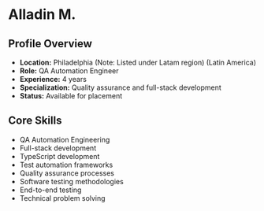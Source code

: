 # Alladin M.

## Profile Overview
- **Location:** Philadelphia (Note: Listed under Latam region) (Latin America)
- **Role:** QA Automation Engineer
- **Experience:** 4 years
- **Specialization:** Quality assurance and full-stack development
- **Status:** Available for placement

## Core Skills
- QA Automation Engineering
- Full-stack development
- TypeScript development
- Test automation frameworks
- Quality assurance processes
- Software testing methodologies
- End-to-end testing
- Technical problem solving
